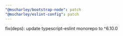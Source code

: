 ```yaml
---
"@mscharley/bootstrap-node": patch
"@mscharley/eslint-config": patch
---
```


fix(deps): update typescript-eslint monorepo to ^6.10.0

